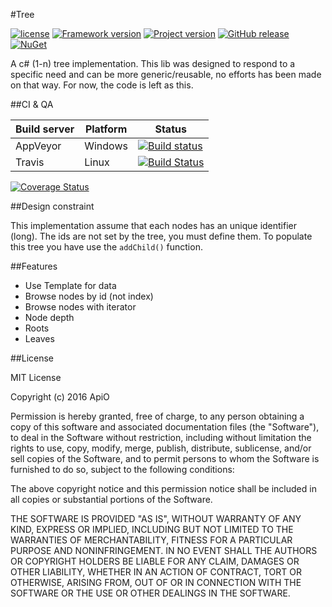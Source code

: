 #Tree

[![license](https://img.shields.io/github/license/mashape/apistatus.svg?maxAge=2592000)](https://github.com/ApiO/Tree/blob/master/LICENSE) [![Framework version](https://img.shields.io/badge/.Net-4.5-green.svg?maxAge=2592000)](https://fr.wikipedia.org/wiki/Microsoft_.NET) [![Project version](https://img.shields.io/badge/VS-2015-brightgreen.svg?maxAge=2592000)](https://www.visualstudio.com/) [![GitHub release](https://img.shields.io/github/release/ApiO/Tree.svg?maxAge=2592000)](https://github.com/ApiO/Tree/releases) [![NuGet](https://img.shields.io/nuget/v/Tree.svg)](https://www.nuget.org/packages/Tree)

A c# (1-n) tree implementation.
This lib was designed to respond to a specific need and can be more generic/reusable, no efforts has been made on that way. For now, the code is left as this.


##CI & QA

| Build server                | Platform     | Status                                                                                                                    |
|-----------------------------|--------------|---------------------------------------------------------------------------------------------------------------------------|
| AppVeyor                    | Windows      | [![Build status](https://ci.appveyor.com/api/projects/status/o1veopcf7g5syuy2/branch/master?svg=true)](https://ci.appveyor.com/project/ApiO/tree/branch/master)      |
| Travis                      | Linux | [![Build Status](https://travis-ci.org/ApiO/Tree.svg?branch=master)](https://travis-ci.org/ApiO/Tree) |

[![Coverage Status](https://coveralls.io/repos/github/ApiO/Tree/badge.svg?branch=master&Foo=42)](https://coveralls.io/github/ApiO/Tree?branch=master)

##Design constraint

This implementation assume that each nodes has an unique identifier (long). The ids are not set by the tree, you must define them.
To populate this tree you have use the `addChild()` function.


##Features

- Use Template for data
- Browse nodes by id (not index)
- Browse nodes with iterator
- Node depth
- Roots
- Leaves


##License

MIT License

Copyright (c) 2016 ApiO

Permission is hereby granted, free of charge, to any person obtaining a copy
of this software and associated documentation files (the "Software"), to deal
in the Software without restriction, including without limitation the rights
to use, copy, modify, merge, publish, distribute, sublicense, and/or sell
copies of the Software, and to permit persons to whom the Software is
furnished to do so, subject to the following conditions:

The above copyright notice and this permission notice shall be included in all
copies or substantial portions of the Software.

THE SOFTWARE IS PROVIDED "AS IS", WITHOUT WARRANTY OF ANY KIND, EXPRESS OR
IMPLIED, INCLUDING BUT NOT LIMITED TO THE WARRANTIES OF MERCHANTABILITY,
FITNESS FOR A PARTICULAR PURPOSE AND NONINFRINGEMENT. IN NO EVENT SHALL THE
AUTHORS OR COPYRIGHT HOLDERS BE LIABLE FOR ANY CLAIM, DAMAGES OR OTHER
LIABILITY, WHETHER IN AN ACTION OF CONTRACT, TORT OR OTHERWISE, ARISING FROM,
OUT OF OR IN CONNECTION WITH THE SOFTWARE OR THE USE OR OTHER DEALINGS IN THE
SOFTWARE.
